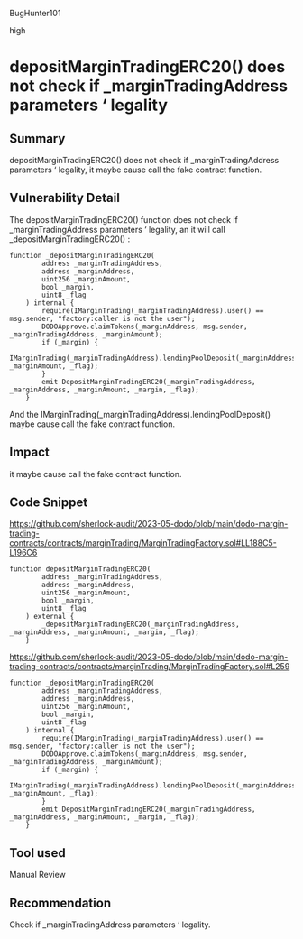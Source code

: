 BugHunter101

high

# depositMarginTradingERC20() does not check if _marginTradingAddress parameters ‘ legality

## Summary

depositMarginTradingERC20() does not check if _marginTradingAddress parameters ‘ legality, it maybe cause call the fake contract function.

## Vulnerability Detail

The depositMarginTradingERC20() function does not check if _marginTradingAddress parameters ‘ legality, an it will call _depositMarginTradingERC20() : 
```solidity
function _depositMarginTradingERC20(
        address _marginTradingAddress,
        address _marginAddress,
        uint256 _marginAmount,
        bool _margin,
        uint8 _flag
    ) internal {
        require(IMarginTrading(_marginTradingAddress).user() == msg.sender, "factory:caller is not the user");
        DODOApprove.claimTokens(_marginAddress, msg.sender, _marginTradingAddress, _marginAmount);
        if (_margin) {
            IMarginTrading(_marginTradingAddress).lendingPoolDeposit(_marginAddress, _marginAmount, _flag);
        }
        emit DepositMarginTradingERC20(_marginTradingAddress, _marginAddress, _marginAmount, _margin, _flag);
    }
```
And the  IMarginTrading(_marginTradingAddress).lendingPoolDeposit() maybe cause call the fake contract function.

## Impact

it maybe cause call the fake contract function.

## Code Snippet


https://github.com/sherlock-audit/2023-05-dodo/blob/main/dodo-margin-trading-contracts/contracts/marginTrading/MarginTradingFactory.sol#LL188C5-L196C6
```solidity
function depositMarginTradingERC20(
        address _marginTradingAddress,
        address _marginAddress,
        uint256 _marginAmount,
        bool _margin,
        uint8 _flag
    ) external {
        _depositMarginTradingERC20(_marginTradingAddress, _marginAddress, _marginAmount, _margin, _flag);
    }
```


https://github.com/sherlock-audit/2023-05-dodo/blob/main/dodo-margin-trading-contracts/contracts/marginTrading/MarginTradingFactory.sol#L259

```solidity
function _depositMarginTradingERC20(
        address _marginTradingAddress,
        address _marginAddress,
        uint256 _marginAmount,
        bool _margin,
        uint8 _flag
    ) internal {
        require(IMarginTrading(_marginTradingAddress).user() == msg.sender, "factory:caller is not the user");
        DODOApprove.claimTokens(_marginAddress, msg.sender, _marginTradingAddress, _marginAmount);
        if (_margin) {
            IMarginTrading(_marginTradingAddress).lendingPoolDeposit(_marginAddress, _marginAmount, _flag);
        }
        emit DepositMarginTradingERC20(_marginTradingAddress, _marginAddress, _marginAmount, _margin, _flag);
    }
```


## Tool used

Manual Review

## Recommendation

Check if _marginTradingAddress parameters ‘ legality.
